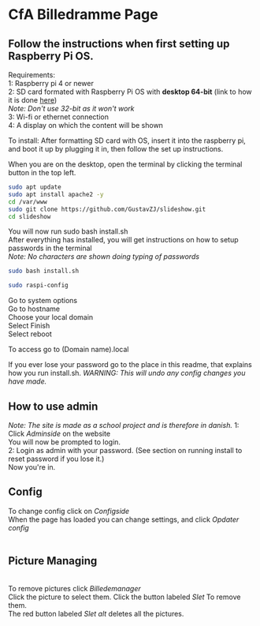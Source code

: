<h1>CfA Billedramme Page</h1>


<h2>Follow the instructions when first setting up Raspberry Pi OS.</h2>

Requirements:<br>
1: Raspberry pi 4 or newer<br>
2: SD card formated with Raspberry Pi OS with <strong>desktop 64-bit</strong> (link to how it is done [here](https://projects.raspberrypi.org/en/projects/raspberry-pi-setting-up/2))<br>
<em>Note: Don't use 32-bit as it won't work</em><br>
3: Wi-fi or ethernet connection<br>
4: A display on which the content will be shown<br>

To install:
After formatting SD card with OS, insert it into the raspberry pi, and boot it up by plugging it in, then follow the set up instructions.

When you are on the desktop, open the terminal by clicking the terminal button in the top left.
```bash
sudo apt update
sudo apt install apache2 -y
cd /var/www
sudo git clone https://github.com/GustavZJ/slideshow.git
cd slideshow
```
You will now run sudo bash install.sh <br>
After everything has installed, you will get instructions on how to setup passwords in the terminal <br>
<em>Note: No characters are shown doing typing of passwords</em>
```bash
sudo bash install.sh

sudo raspi-config
```
Go to system options<br>
Go to hostname<br>
Choose your local domain<br>
Select Finish<br>
Select reboot<br>

To access go to (Domain name).local


If you ever lose your password go to the place in this readme, that explains how you run install.sh. <em>WARNING: This will undo any config changes you have made.</em>


<h2>How to use admin</h2>
<em>Note: The site is made as a school project and is therefore in danish.</em>
1: Click <em>Adminside</em> on the website <br>
You will now be prompted to login. <br>
2: Login as admin with your password. (See section on running install to reset password if you lose it.) <br>
Now you're in. <br>
<h2>Config</h2>
To change config click on <em>Configside</em> <br>
When the page has loaded you can change settings, and click <em>Opdater config</em> <br> <br>

<h2>Picture Managing</h2> <br>
To remove pictures click <em>Billedemanager</em> <br>
Click the picture to select them. Click the button labeled <em>Slet</em> To remove them. <br>
The red button labeled <em>Slet alt</em> deletes all the pictures.